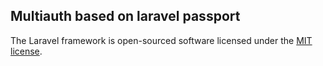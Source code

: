## Multiauth based on laravel passport

The Laravel framework is open-sourced software licensed under the [MIT license](http://opensource.org/licenses/MIT).
